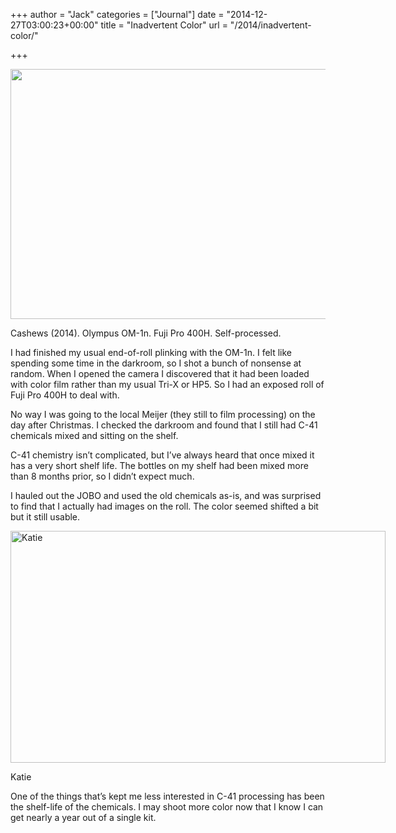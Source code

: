 +++
author = "Jack"
categories = ["Journal"]
date = "2014-12-27T03:00:23+00:00"
title = "Inadvertent Color"
url = "/2014/inadvertent-color/"

+++

<img style="max-height: none; max-width: 100%;" src="/img/2014/12/1_16113737601_a353134703_k.jpg" alt="" width="600" height="400" />

Cashews (2014). Olympus OM-1n. Fuji Pro 400H. Self-processed.

I had finished my usual end-of-roll plinking with the OM-1n. I felt like spending some time in the darkroom, so I shot a bunch of nonsense at random. When I opened the camera I discovered that it had been loaded with color film rather than my usual Tri-X or HP5. So I had an exposed roll of Fuji Pro 400H to deal with.

No way I was going to the local Meijer (they still to film processing) on the day after Christmas. I checked the darkroom and found that I still had C-41 chemicals mixed and sitting on the shelf.

C-41 chemistry isn’t complicated, but I’ve always heard that once mixed it has a very short shelf life. The bottles on my shelf had been mixed more than 8 months prior, so I didn’t expect much.

I hauled out the JOBO and used the old chemicals as-is, and was surprised to find that I actually had images on the roll. The color seemed shifted a bit but it still usable.

<div id="attachment_4106" style="width: 610px" class="wp-caption alignnone">
  <a href="/img/2014/12/16113766001_528478e164_h-e1419769829676.jpg"><img class="size-full wp-image-4106" src="/img/2014/12/16113766001_528478e164_h-e1419769829676.jpg" alt="Katie" width="600" height="371" /></a>
  
  <p class="wp-caption-text">
    Katie
  </p>
</div>

One of the things that’s kept me less interested in C-41 processing has been the shelf-life of the chemicals. I may shoot more color now that I know I can get nearly a year out of a single kit.